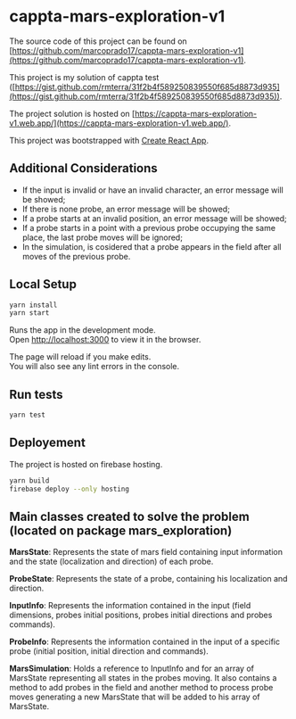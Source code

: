 # cappta-mars-exploration-v1

The source code of this project can be found on [https://github.com/marcoprado17/cappta-mars-exploration-v1](https://github.com/marcoprado17/cappta-mars-exploration-v1).

This project is my solution of cappta test ([https://gist.github.com/rmterra/31f2b4f589250839550f685d8873d935](https://gist.github.com/rmterra/31f2b4f589250839550f685d8873d935)).

The project solution is hosted on [https://cappta-mars-exploration-v1.web.app/](https://cappta-mars-exploration-v1.web.app/).

This project was bootstrapped with [Create React App](https://github.com/facebook/create-react-app).

## Additional Considerations

* If the input is invalid or have an invalid character, an error message will be showed;
* If there is none probe, an error message will be showed;
* If a probe starts at an invalid position, an error message will be showed;
* If a probe starts in a point with a previous probe occupying the same place, the last probe moves will be ignored;
* In the simulation, is cosidered that a probe appears in the field after all moves of the previous probe.

## Local Setup

```sh
yarn install
yarn start
```

Runs the app in the development mode.\
Open [http://localhost:3000](http://localhost:3000) to view it in the browser.

The page will reload if you make edits.\
You will also see any lint errors in the console.

## Run tests

```sh
yarn test
```

## Deployement

The project is hosted on firebase hosting.

```sh
yarn build
firebase deploy --only hosting
```

## Main classes created to solve the problem (located on package mars_exploration)

**MarsState**: Represents the state of mars field containing input information and the state (localization and direction) of each probe.

**ProbeState**: Represents the state of a probe, containing his localization and direction.

**InputInfo**: Represents the information contained in the input (field dimensions, probes initial positions, probes initial directions and probes commands).

**ProbeInfo**: Represents the information contained in the input of a specific probe (initial position, initial direction and commands).

**MarsSimulation**: Holds a reference to InputInfo and for an array of MarsState representing all states in the probes moving. It also contains a method to
add probes in the field and another method to process probe moves generating a new MarsState that will be added to his array of MarsState.
